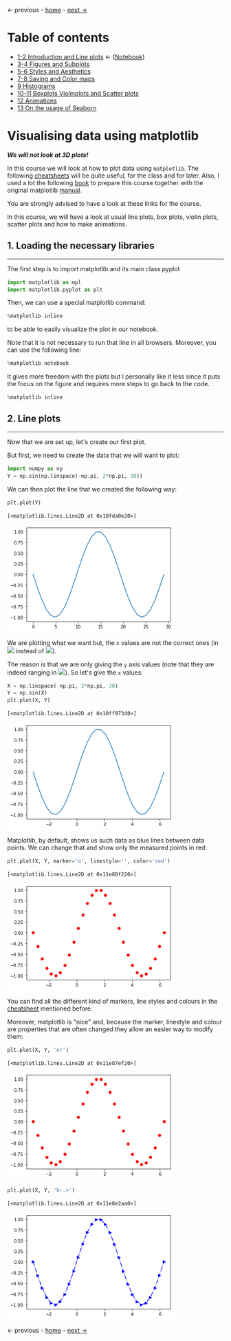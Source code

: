 &larr; previous - [home](https://guignardlab.github.io/CenTuri-Course/) - [next &rarr;](../3-4-Figures-and-Subplots/3-4-Figures-and-Subplots.md)

# Table of contents
* [1-2 Introduction and Line plots](../1-2-Intro-and-Line-plots/1-2-Intro-and-Line-plots.md) &larr; ([Notebook](../../../01-02-Intro-and-Line-plots.ipynb))
* [3-4 Figures and Subplots](../3-4-Figures-and-Subplots/3-4-Figures-and-Subplots.md)
* [5-6 Styles and Aesthetics](../5-6-Styles-and-Aesthetics/5-6-Styles-and-Aesthetics.md)
* [7-8 Saving and Color maps](../7-8-Saving-and-Color-maps/7-8-Saving-and-Color-maps.md)
* [9 Histograms](../9-Histograms/9-Histograms.md)
* [10-11 Boxplots Violinplots and Scatter plots](../10-11-Boxplots-Violinplots-and-Scatter-plots/10-11-Boxplots-Violinplots-and-Scatter-plots.md)
* [12 Animations](../12-Animations/12-Animations.md)
* [13 On the usage of Seaborn](../13-Seaborn/13-Seaborn.md)

# Visualising data using matplotlib

__*We will not look at 3D plots!*__

In this course we will look at how to plot data using `matplotlib`.
The following [cheatsheets](https://matplotlib.org/cheatsheets/) will be quite useful, for the class and for later.
Also, I used a lot the following [book](https://github.com/rougier/scientific-visualization-book) to prepare this course together with the original matplotlib [manual](https://matplotlib.org/stable/index.html).

You are strongly advised to have a look at these links for the course.

In this course, we will have a look at usual line plots, box plots, violin plots, scatter plots and how to make animations.

## 1. Loading the necessary libraries
---
The first step is to import matplotlib and its main class pyplot


```python
import matplotlib as mpl
import matplotlib.pyplot as plt
```

Then, we can use a special matplotlib command:
```python
%matplotlib inline
```
to be able to easily visualize the plot in our notebook.

Note that it is not necessary to run that line in all browsers.
Moreover, you can use the following line:
```python
%matplotlib notebook
```

It gives more freedom with the plots but I personally like it less since it puts the focus on the figure and requires more steps to go back to the code.


```python
%matplotlib inline
```

## 2. Line plots
---

Now that we are set up, let's create our first plot.

But first, we need to create the data that we will want to plot:




```python
import numpy as np
Y = np.sin(np.linspace(-np.pi, 2*np.pi, 30))
```

We can then plot the line that we created the following way:


```python
plt.plot(Y)
```




    [<matplotlib.lines.Line2D at 0x10fda0e20>]




    
![png](output_8_1.png)
    


We are plotting what we want but, the `x` values are not the correct ones (in <img src="https://render.githubusercontent.com/render/math?math=[0, 30]"> instead of <img src="https://render.githubusercontent.com/render/math?math=[-\pi, 2\pi]">).

The reason is that we are only giving the `y` axis values (note that they are indeed ranging in <img src="https://render.githubusercontent.com/render/math?math=[-1, 1]">). So let's give the `x` values:




```python
X = np.linspace(-np.pi, 2*np.pi, 30)
Y = np.sin(X)
plt.plot(X, Y)
```




    [<matplotlib.lines.Line2D at 0x10ff973d0>]




    
![png](output_10_1.png)
    


Matplotlib, by default, shows us such data as blue lines between data points. We can change that and show only the measured points in red:


```python
plt.plot(X, Y, marker='o', linestyle='', color='red')
```




    [<matplotlib.lines.Line2D at 0x11e80f220>]




    
![png](output_12_1.png)
    


You can find all the different kind of markers, line styles and colours in the [cheatsheet](https://github.com/matplotlib/cheatsheets#cheatsheets) mentioned before.

Moreover, matplotlib is "nice" and, because the marker, linestyle and colour are properties that are often changed they allow an easier way to modify them:


```python
plt.plot(X, Y, 'or')
```




    [<matplotlib.lines.Line2D at 0x11e87ef20>]




    
![png](output_14_1.png)
    



```python
plt.plot(X, Y, 'b-.>')
```




    [<matplotlib.lines.Line2D at 0x11e8e2aa0>]




    
![png](output_15_1.png)
    

&larr; previous - [home](https://guignardlab.github.io/CenTuri-Course/) - [next &rarr;](../3-4-Figures-and-Subplots/3-4-Figures-and-Subplots.md)
